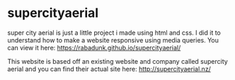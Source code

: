 # supercityaerial
super city aerial is just a little project i made using html and css. I did it to understand how to make a website responsive using media queries.
You can view it here: https://rabadunk.github.io/supercityaerial/

This website is based off an existing website and company called supercity aerial and you can find their actual site here: http://supercityaerial.nz/
